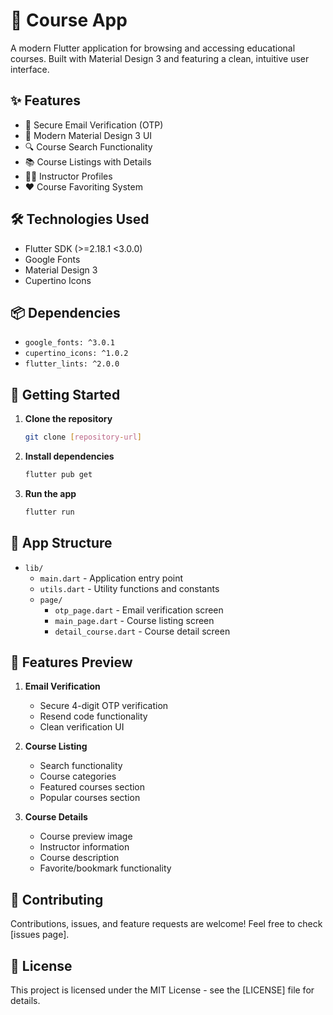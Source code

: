 # 📱 Course App

A modern Flutter application for browsing and accessing educational courses. Built with Material Design 3 and featuring a clean, intuitive user interface.

## ✨ Features

- 🔐 Secure Email Verification (OTP)
- 🎨 Modern Material Design 3 UI
- 🔍 Course Search Functionality
- 📚 Course Listings with Details
- 👨‍🏫 Instructor Profiles
- ❤️ Course Favoriting System

## 🛠️ Technologies Used

- Flutter SDK (>=2.18.1 <3.0.0)
- Google Fonts
- Material Design 3
- Cupertino Icons

## 📦 Dependencies

- `google_fonts: ^3.0.1`
- `cupertino_icons: ^1.0.2`
- `flutter_lints: ^2.0.0`

## 🚀 Getting Started

1. **Clone the repository**
   ```bash
   git clone [repository-url]
   ```

2. **Install dependencies**
   ```bash
   flutter pub get
   ```

3. **Run the app**
   ```bash
   flutter run
   ```

## 📱 App Structure

- `lib/`
  - `main.dart` - Application entry point
  - `utils.dart` - Utility functions and constants
  - `page/`
    - `otp_page.dart` - Email verification screen
    - `main_page.dart` - Course listing screen
    - `detail_course.dart` - Course detail screen

## 🎨 Features Preview

1. **Email Verification**
   - Secure 4-digit OTP verification
   - Resend code functionality
   - Clean verification UI

2. **Course Listing**
   - Search functionality
   - Course categories
   - Featured courses section
   - Popular courses section

3. **Course Details**
   - Course preview image
   - Instructor information
   - Course description
   - Favorite/bookmark functionality

## 🤝 Contributing

Contributions, issues, and feature requests are welcome! Feel free to check [issues page].

## 📝 License

This project is licensed under the MIT License - see the [LICENSE] file for details.

    
    

